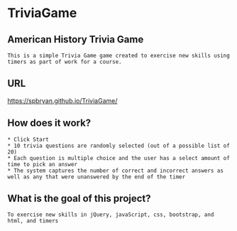 # TriviaGame
## American History Trivia Game
    This is a simple Trivia Game game created to exercise new skills using timers as part of work for a course.

## URL
https://spbryan.github.io/TriviaGame/

## How does it work?
    * Click Start
    * 10 trivia questions are randomly selected (out of a possible list of 20)
    * Each question is multiple choice and the user has a select amount of time to pick an answer
    * The system captures the number of correct and incorrect answers as well as any that were unanswered by the end of the timer

## What is the goal of this project? 
    To exercise new skills in jQuery, javaScript, css, bootstrap, and html, and timers
